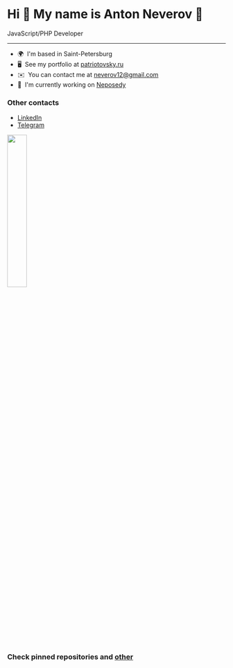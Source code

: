 # Hi 👋 My name is Anton Neverov 🎉

JavaScript/PHP Developer

---

* 🌍  I'm based in Saint-Petersburg
* 🖥️  See my portfolio at [patriotovsky.ru](http://patriotovsky.ru/)
* ✉️  You can contact me at [neverov12@gmail.com](mailto:neverov12@gmail.com)
* 🚀  I'm currently working on [Neposedy](http://detsad.photo/)

### Other contacts

* [LinkedIn](https://www.linkedin.com/in/neverov12)
* [Telegram](https://t.me/neverov12)

<img width="30%" src="https://github-readme-stats.vercel.app/api/top-langs/?username=TTATPuOT&layout=compact&theme=github_dark" />

### Check pinned repositories and [other](https://github.com/TTATPuOT?tab=repositories)
